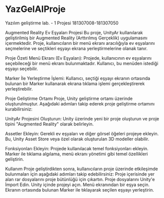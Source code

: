 # YazGelAIProje
Yazılım geliştirme lab. - 1  Projesi 181307008-181307050

Augmented Reality Ev Eşyaları Projesi
Bu proje, UnityAr kullanılarak geliştirilmiş bir Augmented Reality (Arttırılmış Gerçeklik) uygulamasını içermektedir. Proje, kullanıcıların bir menü ekranı aracılığıyla ev eşyalarını seçmelerine ve seçtikleri eşyayı ekrana yerleştirmelerine olanak tanır.

Proje Özeti
Menü Ekranı (Ev Eşyaları): Projede, kullanıcının ev eşyalarını seçebileceği bir menü ekranı bulunmaktadır. Kullanıcı, bu menüden istediği eşyayı seçebilir.

Marker İle Yerleştirme İşlemi: Kullanıcı, seçtiği eşyayı ekranın ortasında bulunan bir Marker kullanarak ekrana tıklama işlemi gerçekleştirerek yerleştirebilir.

Proje Geliştirme Ortamı
Proje, Unity geliştirme ortamı üzerinde oluşturulmuştur. Aşağıdaki adımları takip ederek proje geliştirme ortamını kurabilirsiniz:

UnityAr Projesini Oluşturun: Unity üzerinde yeni bir proje oluşturun ve proje tipini "Augmented Reality" olarak belirleyin.

Assetler Ekleyin: Gerekli ev eşyaları ve diğer görsel öğeleri projeye ekleyin. Bu, Unity Asset Store veya özel olarak oluşturulan 3D modeller olabilir.

Fonksiyonları Ekleyin: Projede kullanılacak temel fonksiyonları ekleyin. Marker ile tıklama algılama, menü ekranı yönetimi gibi temel özellikleri geliştirin.

Kullanım
Proje geliştirdikten sonra, kullanıcıların proje üzerinde etkileşimde bulunmaları için aşağıdaki adımları takip edebilirsiniz:
Proje içerisinde yer alan rar dosyalarını proje bütünlüğü için çıkartın.
Proje dosyalarını Unity'e İmport Edin.
Unity içinde projeyi açın.
Menü ekranından bir eşya seçin.
Ekranın ortasında bulunan Marker ile tıklayarak seçilen eşyayı yerleştirin.
